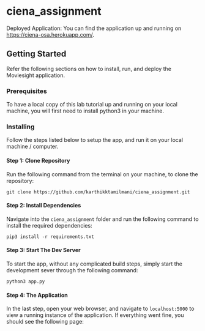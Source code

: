 # ciena_assignment

Deployed Application: You can find the application up and running on https://ciena-osa.herokuapp.com/.


## Getting Started

Refer the following sections on how to install, run, and deploy the Moviesight application.


### Prerequisites

To have a local copy of this lab tutorial up and running on your local machine, you will first need to install python3 in your machine.

### Installing

Follow the steps listed below to setup the app, and run it on your local machine / computer.

#### Step 1: Clone Repository

Run the following command from the terminal on your machine, to clone the repository:

```
git clone https://github.com/karthikktamilmani/ciena_assignment.git
```

#### Step 2: Install Dependencies

Navigate into the `ciena_assignment` folder and run the following command to install the required dependencies:

```
pip3 install -r requirements.txt
```

#### Step 3: Start The Dev Server

To start the app, without any complicated build steps, simply start the development sever through the following command:

```
python3 app.py
```

#### Step 4: The Application

In the last step, open your web browser, and navigate to `localhost:5000` to view a running instance of the application. If everything went fine, you should see the following page:
